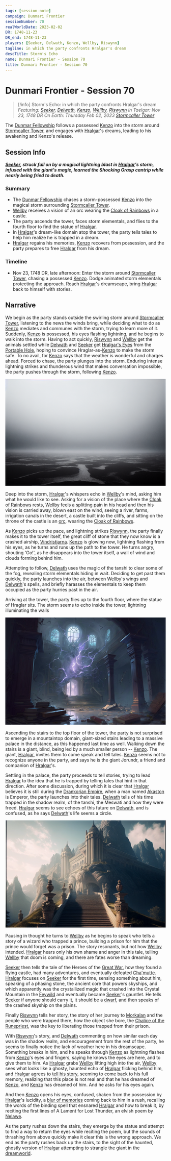 ```yaml
---
tags: [session-note]
campaign: Dunmari Frontier
sessionNumber: 70
realWorldDate: 2023-02-02
DR: 1748-11-23
DR_end: 1748-11-23
players: [Seeker, Delwath, Kenzo, Wellby, Riswynn]
tagline: in which the party confronts Hralgar's dream
descTitle: Storm's Echo
name: Dunmari Frontier - Session 70
title: Dunmari Frontier - Session 70
---
```

# Dunmari Frontier - Session 70

>[!info] Storm's Echo: in which the party confronts Hralgar's dream
> *Featuring: [Seeker](<../../../people/pcs/dunmar-fellowship/seeker.md>), [Delwath](<../../../people/pcs/dunmar-fellowship/delwath.md>), [Kenzo](<../../../people/pcs/dunmar-fellowship/kenzo.md>), [Wellby](<../../../people/pcs/dunmar-fellowship/wellby.md>), [Riswynn](<../../../people/pcs/dunmar-fellowship/riswynn.md>)*
> *In Taelgar: Nov 23, 1748 DR*
> *On Earth: Thursday Feb 02, 2023*
> *[Stormcaller Tower](<../../../gazetteer/greater-dunmar/dunmari-basin/stormcaller-tower.md>)*

The [Dunmar Fellowship](<../../../people/pcs/dunmar-fellowship/dunmar-fellowship.md>) follows a possessed [Kenzo](<../../../people/pcs/dunmar-fellowship/kenzo.md>) into the storm around [Stormcaller Tower](<../../../gazetteer/greater-dunmar/dunmari-basin/stormcaller-tower.md>), and engages with [Hralgar](<../../../people/giants/hralgar.md>)'s dreams, leading to his awakening and Kenzo's release.

## Session Info

***[Seeker](<../../../people/pcs/dunmar-fellowship/seeker.md>), struck full on by a magical lightning blast in [Hralgar](<../../../people/giants/hralgar.md>)'s storm, infused with the giant's magic, learned the Shocking Grasp cantrip while nearly being fried to death.***
### Summary
- The [Dunmar Fellowship](<../../../people/pcs/dunmar-fellowship/dunmar-fellowship.md>) chases a storm-possessed [Kenzo](<../../../people/pcs/dunmar-fellowship/kenzo.md>) into the magical storm surrounding [Stormcaller Tower](<../../../gazetteer/greater-dunmar/dunmari-basin/stormcaller-tower.md>).
- [Wellby](<../../../people/pcs/dunmar-fellowship/wellby.md>) receives a vision of an orc wearing the [Cloak of Rainbows](<../../../things/artifacts-of-power/cloak-of-rainbows.md>) in a castle.
- The party ascends the tower, faces storm elementals, and flies to the fourth floor to find the statue of [Hralgar](<../../../people/giants/hralgar.md>).
- In [Hralgar](<../../../people/giants/hralgar.md>)'s dream-like domain atop the tower, the party tells tales to help him realize he is trapped in a dream.
- [Hralgar](<../../../people/giants/hralgar.md>) regains his memories, [Kenzo](<../../../people/pcs/dunmar-fellowship/kenzo.md>) recovers from possession, and the party prepares to free [Hralgar](<../../../people/giants/hralgar.md>) from his dream.

### Timeline
- Nov 23, 1748 DR, late afternoon: Enter the storm around [Stormcaller Tower](<../../../gazetteer/greater-dunmar/dunmari-basin/stormcaller-tower.md>), chasing a possessed [Kenzo](<../../../people/pcs/dunmar-fellowship/kenzo.md>). Dodge animated storm elementals protecting the approach. Reach [Hralgar](<../../../people/giants/hralgar.md>)'s dreamscape, bring [Hralgar](<../../../people/giants/hralgar.md>) back to himself with stories. 

## Narrative
We begin as the party stands outside the swirling storm around [Stormcaller Tower](<../../../gazetteer/greater-dunmar/dunmari-basin/stormcaller-tower.md>), listening to the news the winds bring, while deciding what to do as [Kenzo](<../../../people/pcs/dunmar-fellowship/kenzo.md>) mediates and communes with the storm, trying to learn more of it. Suddenly, [Kenzo](<../../../people/pcs/dunmar-fellowship/kenzo.md>) is possessed, his eyes flashing lightning, and he begins to walk into the storm. Having to act quickly, [Riswynn](<../../../people/pcs/dunmar-fellowship/riswynn.md>) and [Wellby](<../../../people/pcs/dunmar-fellowship/wellby.md>) get the animals settled while [Delwath](<../../../people/pcs/dunmar-fellowship/delwath.md>) and [Seeker](<../../../people/pcs/dunmar-fellowship/seeker.md>) get [Hralgar's Eyes](<../treasure/treasure-from-stormcaller-tower/hralgar-s-eyes.md>) from the [Portable Hole](<../treasure/treasure-from-tokra/portable-hole.md>), hoping to convince Hraglar-as-[Kenzo](<../../../people/pcs/dunmar-fellowship/kenzo.md>) to make the storm safe. To no avail, for [Kenzo](<../../../people/pcs/dunmar-fellowship/kenzo.md>) says that the weather is wonderful and charges ahead. Forced to chase, the party plunges into the storm. Enduring intense lightning strikes and thunderous wind that makes conversation impossible, the party  pushes through the storm, following [Kenzo](<../../../people/pcs/dunmar-fellowship/kenzo.md>). 

![Hralgar Storm Nov 1748 2](../../../assets/hralgar-storm-nov-1748-2.png)

Deep into the storm, [Hralgar](<../../../people/giants/hralgar.md>)'s whispers echo in [Wellby](<../../../people/pcs/dunmar-fellowship/wellby.md>)'s mind, asking him what he would like to see. Asking for a vision of the place where the [Cloak of Rainbows](<../../../things/artifacts-of-power/cloak-of-rainbows.md>) rests, [Wellby](<../../../people/pcs/dunmar-fellowship/wellby.md>) feels a splitting pain in his head and then his vision is carried away, blown east on the wind, seeing a river, farms, irrigation canals in the desert, a castle built into the cliffs, and sitting on the throne of the castle is an [orc](<../../../species/children-of-the-embodied-gods/orcs/orcs.md>), wearing the [Cloak of Rainbows](<../../../things/artifacts-of-power/cloak-of-rainbows.md>). 

As [Kenzo](<../../../people/pcs/dunmar-fellowship/kenzo.md>) picks up the pace, and lightning strikes [Riswynn](<../../../people/pcs/dunmar-fellowship/riswynn.md>), the party finally makes it to the tower itself, the great cliff of stone that they now know is a crashed airship, [Vindristjarna](<../../../things/ships/vindristjarna.md>). [Kenzo](<../../../people/pcs/dunmar-fellowship/kenzo.md>) is glowing now, lightning flashing from his eyes, as he turns and runs up the path to the tower. He turns angry, shouting 'Go!', as he disappears into the tower itself, a wall of wind and clouds forming behind him. 

Attempting to follow, [Delwath](<../../../people/pcs/dunmar-fellowship/delwath.md>) uses the magic of the tanshi to clear some of the fog, revealing storm elementals hiding in wait. Deciding to get past them quickly, the party launches into the air, between [Wellby](<../../../people/pcs/dunmar-fellowship/wellby.md>)'s wings and [Delwath](<../../../people/pcs/dunmar-fellowship/delwath.md>)'s spells, and briefly harasses the elementals to keep them occupied as the party hurries past in the air. 

Arriving at the tower, the party flies up to the fourth floor, where the statue of Hraglar sits. The storm seems to echo inside the tower, lightning illuminating the walls

![Stormcaller Tower Interior](../../../assets/stormcaller-tower-interior.png)

Ascending the stairs to the top floor of the tower, the party is not surprised to emerge in a mountaintop domain, giant-sized stairs leading to a massive palace in the distance, as this happened last time as well. Walking down the stairs is a giant, blind, being led by a much smaller person -- [Kenzo](<../../../people/pcs/dunmar-fellowship/kenzo.md>). The giant, [Hralgar](<../../../people/giants/hralgar.md>), invites them to come speak and tell tales. [Kenzo](<../../../people/pcs/dunmar-fellowship/kenzo.md>) seems not to recognize anyone in the party, and says he is the giant Jorundr, a friend and companion of [Hralgar](<../../../people/giants/hralgar.md>)'s. 

Settling in the palace, the party proceeds to tell stories, trying to lead [Hralgar](<../../../people/giants/hralgar.md>) to the idea that he is trapped by telling tales that hint in that direction. After some discussion, during which it is clear that [Hralgar](<../../../people/giants/hralgar.md>) believes it is still during the [Drankorian Empire](<../../../history/drankorian-era/drankorian-empire.md>), when a man named [Akaston](<../../../people/historical-figures/drankorian-emperors/akaston.md>) is Emperor, the party launches into their tales. [Delwath](<../../../people/pcs/dunmar-fellowship/delwath.md>) tells of his time trapped in the shadow realm, of the tanshi, the Meswati and how they were freed. [Hralgar](<../../../people/giants/hralgar.md>) seems to see echoes of this future on [Delwath](<../../../people/pcs/dunmar-fellowship/delwath.md>), and is confused, as he says [Delwath](<../../../people/pcs/dunmar-fellowship/delwath.md>)'s life seems a circle. 

![Hralgar Mountain Palace](../../../assets/hralgar-mountain-palace.png)

Pausing in thought he turns to [Wellby](<../../../people/pcs/dunmar-fellowship/wellby.md>) as he begins to speak who tells a story of a wizard who trapped a prince, building a prison for him that the prince would forget was a prison. The story resonants, but not how [Wellby](<../../../people/pcs/dunmar-fellowship/wellby.md>) intended. [Hralgar](<../../../people/giants/hralgar.md>) hears only his own shame and anger in this tale, telling [Wellby](<../../../people/pcs/dunmar-fellowship/wellby.md>) that doom is coming, and there are fates worse than dreaming. 

[Seeker](<../../../people/pcs/dunmar-fellowship/seeker.md>) then tells the tale of the Heroes of the [Great War](<../../../events/1500s/great-war.md>), how they found a flying castle, had many adventures, and eventually defeated [Cha'mutte](<../../../people/extraplanar-powers/cha-mutte.md>). [Hralgar](<../../../people/giants/hralgar.md>) focuses on [Seeker](<../../../people/pcs/dunmar-fellowship/seeker.md>) for the first time, sensing something about him, speaking of a phasing stone, the ancient core that powers skyships, and which apparently was the crystallized magic that crashed into the Crystal Mountain in the [Feywild](<../../../cosmology/multiverse/echo-realms/feywild/feywild.md>) and eventually became [Seeker](<../../../people/pcs/dunmar-fellowship/seeker.md>)'s gauntlet. He tells [Seeker](<../../../people/pcs/dunmar-fellowship/seeker.md>) if anyone should carry it, it should be a [dwarf](<../../../species/children-of-the-embodied-gods/dwarves/dwarves.md>), and then speaks of the crashed skyship on the plains.

Finally [Riswynn](<../../../people/pcs/dunmar-fellowship/riswynn.md>) tells her story, the story of her journey to [Morkalan](<../../../cosmology/multiverse/echo-realms/shadowfell/morkalan.md>) and the people who were trapped there, how the object she bore, the [Chalice of the Runepriest](<../../../things/artifacts-of-power/chalice-of-the-runepriest.md>), was the key to liberating those trapped from their prison. 

With [Riswynn](<../../../people/pcs/dunmar-fellowship/riswynn.md>)'s story, and [Delwath](<../../../people/pcs/dunmar-fellowship/delwath.md>) commenting on how similar each day was in the shadow realm, and encouragement from the rest of the party, he seems to finally notice the lack of weather here in his dreamscape. Something breaks in him, and he speaks through [Kenzo](<../../../people/pcs/dunmar-fellowship/kenzo.md>) as lightning flashes from [Kenzo](<../../../people/pcs/dunmar-fellowship/kenzo.md>)'s eyes and fingers, saying he knows the eyes are here, and to give them to him. As [Hralgar](<../../../people/giants/hralgar.md>) grabs [Wellby](<../../../people/pcs/dunmar-fellowship/wellby.md>) lifting high into the air, [Wellby](<../../../people/pcs/dunmar-fellowship/wellby.md>) sees what looks like a ghosty, haunted echo of [Hralgar](<../../../people/giants/hralgar.md>) flicking behind him, and [Hralgar](<../../../people/giants/hralgar.md>) agrees to [tell his story](<../tales-and-stories/hralgar-s-story.md>), seeming to come back to his full memory, realizing that this place is not real and that he has dreamed of [Kenzo](<../../../people/pcs/dunmar-fellowship/kenzo.md>), and [Kenzo](<../../../people/pcs/dunmar-fellowship/kenzo.md>) has dreamed of him. And he asks for his eyes again. 

And then [Kenzo](<../../../people/pcs/dunmar-fellowship/kenzo.md>) opens his eyes, confused, shaken from the possession by [Hralgar](<../../../people/giants/hralgar.md>)'s lucidity, a [blur of memories](<../dreams-and-visions/kenzo-s-memories-of-hraglar.md>) coming back to him in a rush, recalling the words of the binding spell that ensnared [Hralgar](<../../../people/giants/hralgar.md>) and how to break it, by reciting the first lines of A Lament for Lost Thunder, an elvish poem by [Nelawe](<../../../people/elves/nelawe.md>). 

As the party rushes down the stairs, they emerge by the statue and attempt to find a way to return the eyes while reciting the poem, but the sounds of thrashing from above quickly make it clear this is the wrong approach. We end as the party rushes back up the stairs, to the sight of the haunted, ghostly version of [Hralgar](<../../../people/giants/hralgar.md>) attempting to strangle the giant in the [dreamworld](<../../../cosmology/multiverse/spiritual-realms/proximate-realms/dreamworld.md>). 
